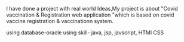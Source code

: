 I have done a project with real world Ideas,My project is about
"Covid vaccination & Registration web application "which is based on covid vaccine registration & vaccinationn system.

using database-oracle
using skill- java, 
            jsp,
            javscript,
            HTMl
            CSS
            

